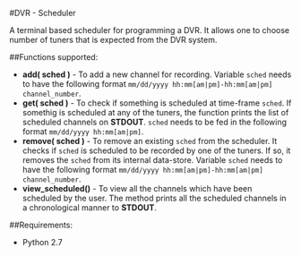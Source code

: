 #DVR - Scheduler

A terminal based scheduler for programming a DVR. It allows one to choose number of tuners that is expected from the DVR system.

##Functions supported:
  * **add( sched )** - To add a new channel for recording. Variable `sched` needs to have the following format `mm/dd/yyyy hh:mm[am|pm]-hh:mm[am|pm] channel_number`.
  * **get( sched )** - To check if something is scheduled at time-frame `sched`. If somethig is scheduled at any of the tuners, the function prints the list of scheduled channels on **STDOUT**. `sched` needs to be fed in the following format `mm/dd/yyyy hh:mm[am|pm]`.
  * **remove( sched )** - To remove an existing `sched` from the scheduler. It checks if `sched` is scheduled to be recorded by one of the tuners. If so, it removes the `sched` from its internal data-store. Variable `sched` needs to have the following format `mm/dd/yyyy hh:mm[am|pm]-hh:mm[am|pm] channel_number`.
  * **view_scheduled()** - To view all the channels which have been scheduled by the user. The method prints all the scheduled channels in a chronological manner to **STDOUT**.
  
##Requirements:
  * Python 2.7

